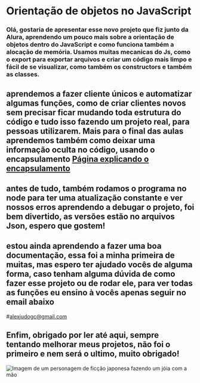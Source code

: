 # Orientação de objetos no JavaScript

### Olá, gostaria de apresentar esse novo projeto que fiz junto da Alura, aprendendo um pouco mais sobre a orientação de objetos dentro do JavaScript e como funciona também a alocação de memória. Usamos muitas mecanicas do Js, como o export para exportar arquivos e criar um código mais limpo e fácil de se visualizar, como também os constructors e também as classes.

## aprendemos a fazer cliente únicos e automatizar algumas funções, como de criar clientes novos sem precisar ficar mudando toda estrutura do código e tudo isso fazendo um projeto real, para pessoas utilizarem. Mais para o final das aulas aprendemos também como deixar uma informação oculta no código, usando o encapsulamento [Página explicando o encapsulamento](https://github.com/tc39/proposal-class-fields#private-fields)

## antes de tudo, também rodamos o programa no node para ter uma atualização constante e ver nossos erros aprendendo a debugar o projeto, foi bem divertido, as versões estão no arquivos Json, espero que gostem!

## estou ainda aprendendo a fazer uma boa documentação, essa foi a minha primeira de muitas, mas espero ter ajudado vocês de alguma forma, caso tenham alguma dúvida de como fazer esse projeto ou de rodar ele, para ver todas as funções eu ensino à vocês apenas seguir no email abaixo
#alexjudogc@gmail.com



## Enfim, obrigado por ler até aqui, sempre tentando melhorar meus projetos, não foi o primeiro e nem será o ultimo, muito obrigado!

![Imagem de um personagem de ficção japonesa fazendo um jóia com a mão]([https://myoctocat.com/assets/images/base-octocat.svg](https://www.google.com/url?sa=i&url=https%3A%2F%2Fcriticalhits.com.br%2Fanime%2Fafinal-por-que-rock-lee-nao-pode-usar-ninjutsu-em-naruto%2F&psig=AOvVaw170WmC6twI8VYZyiLIRaAy&ust=1713567084281000&source=images&cd=vfe&opi=89978449&ved=0CBIQjRxqFwoTCMCU6v3szIUDFQAAAAAdAAAAABAI))
